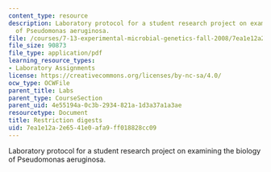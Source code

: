 ```yaml
---
content_type: resource
description: Laboratory protocol for a student research project on examining the biology
  of Pseudomonas aeruginosa.
file: /courses/7-13-experimental-microbial-genetics-fall-2008/7ea1e12a2e6541e0afa9ff018828cc09_MIT7_13f08_lab20_Protocol_Restriction.pdf
file_size: 90873
file_type: application/pdf
learning_resource_types:
- Laboratory Assignments
license: https://creativecommons.org/licenses/by-nc-sa/4.0/
ocw_type: OCWFile
parent_title: Labs
parent_type: CourseSection
parent_uid: 4e55194a-0c3b-2934-821a-1d3a37a1a3ae
resourcetype: Document
title: Restriction digests
uid: 7ea1e12a-2e65-41e0-afa9-ff018828cc09
---
```

Laboratory protocol for a student research project on examining the biology of Pseudomonas aeruginosa.